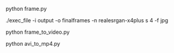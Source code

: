 
python frame.py

./exec_file -i output -o finalframes -n realesrgan-x4plus s 4 -f jpg

python frame_to_video.py

python avi_to_mp4.py
